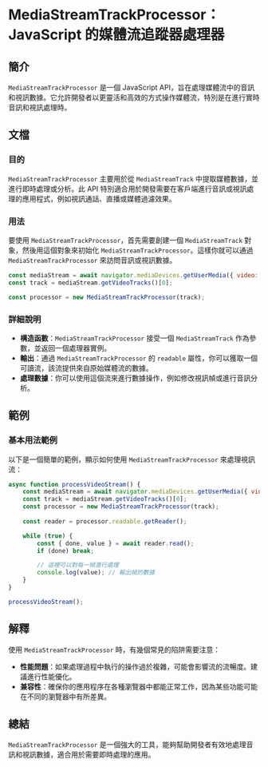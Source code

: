 <!--
Meta Description: # MediaStreamTrackProcessor：JavaScript 的媒體流追蹤器處理器 ## 簡介 `MediaStreamTrackProcessor` 是一個 JavaScript API，旨在處理媒體流中的音訊和視訊數據。它允許開發者以更靈活和高效的方式操作媒體流，特別是在進行實時...
Meta Keywords: mediastreamtrackprocessor, const, javascript, mediastream, track
-->

# MediaStreamTrackProcessor：JavaScript 的媒體流追蹤器處理器

## 簡介
`MediaStreamTrackProcessor` 是一個 JavaScript API，旨在處理媒體流中的音訊和視訊數據。它允許開發者以更靈活和高效的方式操作媒體流，特別是在進行實時音訊和視訊處理時。

## 文檔
### 目的
`MediaStreamTrackProcessor` 主要用於從 `MediaStreamTrack` 中提取媒體數據，並進行即時處理或分析。此 API 特別適合用於開發需要在客戶端進行音訊或視訊處理的應用程式，例如視訊通話、直播或媒體過濾效果。

### 用法
要使用 `MediaStreamTrackProcessor`，首先需要創建一個 `MediaStreamTrack` 對象，然後用這個對象來初始化 `MediaStreamTrackProcessor`。這樣你就可以通過 `MediaStreamTrackProcessor` 來訪問音訊或視訊數據。

```javascript
const mediaStream = await navigator.mediaDevices.getUserMedia({ video: true });
const track = mediaStream.getVideoTracks()[0];

const processor = new MediaStreamTrackProcessor(track);
```

### 詳細說明
- **構造函數**：`MediaStreamTrackProcessor` 接受一個 `MediaStreamTrack` 作為參數，並返回一個處理器實例。
- **輸出**：通過 `MediaStreamTrackProcessor` 的 `readable` 屬性，你可以獲取一個可讀流，該流提供來自原始媒體流的數據。
- **處理數據**：你可以使用這個流來進行數據操作，例如修改視訊幀或進行音訊分析。

## 範例
### 基本用法範例
以下是一個簡單的範例，顯示如何使用 `MediaStreamTrackProcessor` 來處理視訊流：

```javascript
async function processVideoStream() {
    const mediaStream = await navigator.mediaDevices.getUserMedia({ video: true });
    const track = mediaStream.getVideoTracks()[0];
    const processor = new MediaStreamTrackProcessor(track);
    
    const reader = processor.readable.getReader();

    while (true) {
        const { done, value } = await reader.read();
        if (done) break;

        // 這裡可以對每一幀進行處理
        console.log(value); // 輸出幀的數據
    }
}

processVideoStream();
```

## 解釋
使用 `MediaStreamTrackProcessor` 時，有幾個常見的陷阱需要注意：
- **性能問題**：如果處理過程中執行的操作過於複雜，可能會影響流的流暢度。建議進行性能優化。
- **兼容性**：確保你的應用程序在各種瀏覽器中都能正常工作，因為某些功能可能在不同的瀏覽器中有所差異。

## 總結
`MediaStreamTrackProcessor` 是一個強大的工具，能夠幫助開發者有效地處理音訊和視訊數據，適合用於需要即時處理的應用。